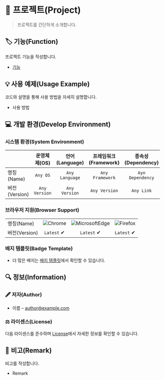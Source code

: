 # 📕 프로젝트(Project)

> 프로젝트를 간단하게 소개합니다.

## 🏷️ 기능(Function)

프로젝트 기능을 작성합니다.

- [기능](#기능)

## 💡 사용 예제(Usage Example)

코드와 설명을 통해 사용 방법을 자세히 설명합니다.

- 사용 방법

## 💻 개발 환경(Develop Environment)

### 시스템 환경(System Environment)

||운영체제(OS)|언어(Language)|프레임워크(Framework)|종속성(Dependency)|
|-|:-:|:-:|:-:|:-:|
|명칭(Name)|`Any OS`|`Any Language`|`Any Framework`|`Ayn Dependency`|
|버전(Version)|`Any Version`|`Any Version`|`Any Version`|`Any Link`|

### 브라우저 지원(Browser Support)

|||||
|-|:-:|:-:|:-:|
|명칭(Name)|![Chrome](https://img.shields.io/badge/Chrome-4285F4?style=flat-square&logo=GoogleChrome&logoColor=white)|![MicrosoftEdge](https://img.shields.io/badge/MicrosoftEdge-0078D7?style=flat-square&logo=MicrosoftEdge&logoColor=white)|![Firefox](https://img.shields.io/badge/Firefox-FF7139?style=flat-square&logo=FirefoxBrowser&logoColor=white)
|버전(Version)|`Latest` ✔|`Latest` ✔|`Latest` ✔|

### 배지 템플릿(Badge Template)

- 더 많은 배지는 [배지 템플릿](./Badge/BadgeTemplate.md)에서 확인할 수 있습니다.

## 🔍 정보(Information)

### 🖋️ 저자(Author)

- 이름 – author@example.com

### ⚖️ 라이센스(License)

다음 라이센스를 준수하며 [License](./License)에서 자세한 정보를 확인할 수 있습니다.

## 📖 비고(Remark)

비고를 작성합니다.

- Remark
